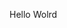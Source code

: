 Hello Wolrd


































































































































































































































































































































































































































































































































































































































































































































































































































































































































































































































































































































































































































































































































